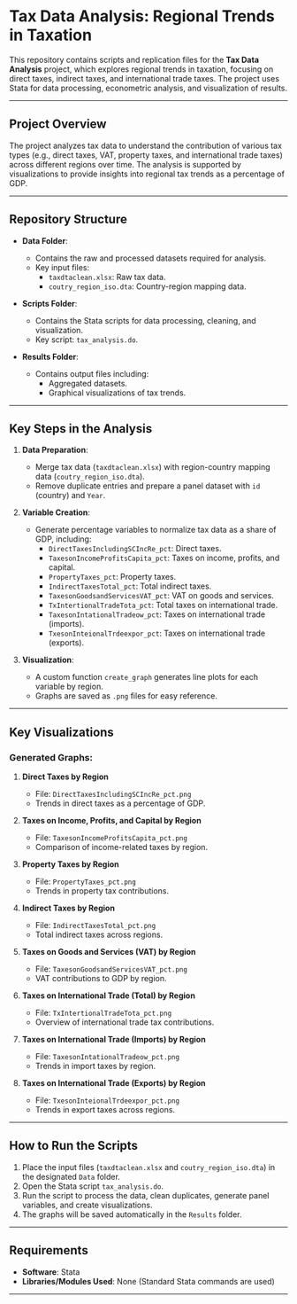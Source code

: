 # Tax Data Analysis: Regional Trends in Taxation

This repository contains scripts and replication files for the **Tax Data Analysis** project, which explores regional trends in taxation, focusing on direct taxes, indirect taxes, and international trade taxes. The project uses Stata for data processing, econometric analysis, and visualization of results.

---

## Project Overview

The project analyzes tax data to understand the contribution of various tax types (e.g., direct taxes, VAT, property taxes, and international trade taxes) across different regions over time. The analysis is supported by visualizations to provide insights into regional tax trends as a percentage of GDP.

---

## Repository Structure

- **Data Folder**:
  - Contains the raw and processed datasets required for analysis.
  - Key input files:
    - `taxdtaclean.xlsx`: Raw tax data.
    - `coutry_region_iso.dta`: Country-region mapping data.

- **Scripts Folder**:
  - Contains the Stata scripts for data processing, cleaning, and visualization.
  - Key script: `tax_analysis.do`.

- **Results Folder**:
  - Contains output files including:
    - Aggregated datasets.
    - Graphical visualizations of tax trends.

---

## Key Steps in the Analysis

1. **Data Preparation**:
   - Merge tax data (`taxdtaclean.xlsx`) with region-country mapping data (`coutry_region_iso.dta`).
   - Remove duplicate entries and prepare a panel dataset with `id` (country) and `Year`.

2. **Variable Creation**:
   - Generate percentage variables to normalize tax data as a share of GDP, including:
     - `DirectTaxesIncludingSCIncRe_pct`: Direct taxes.
     - `TaxesonIncomeProfitsCapita_pct`: Taxes on income, profits, and capital.
     - `PropertyTaxes_pct`: Property taxes.
     - `IndirectTaxesTotal_pct`: Total indirect taxes.
     - `TaxesonGoodsandServicesVAT_pct`: VAT on goods and services.
     - `TxIntertionalTradeTota_pct`: Total taxes on international trade.
     - `TaxesonIntationalTradeow_pct`: Taxes on international trade (imports).
     - `TxesonInteionalTrdeexpor_pct`: Taxes on international trade (exports).

3. **Visualization**:
   - A custom function `create_graph` generates line plots for each variable by region.
   - Graphs are saved as `.png` files for easy reference.

---

## Key Visualizations

### Generated Graphs:
1. **Direct Taxes by Region**
   - File: `DirectTaxesIncludingSCIncRe_pct.png`
   - Trends in direct taxes as a percentage of GDP.

2. **Taxes on Income, Profits, and Capital by Region**
   - File: `TaxesonIncomeProfitsCapita_pct.png`
   - Comparison of income-related taxes by region.

3. **Property Taxes by Region**
   - File: `PropertyTaxes_pct.png`
   - Trends in property tax contributions.

4. **Indirect Taxes by Region**
   - File: `IndirectTaxesTotal_pct.png`
   - Total indirect taxes across regions.

5. **Taxes on Goods and Services (VAT) by Region**
   - File: `TaxesonGoodsandServicesVAT_pct.png`
   - VAT contributions to GDP by region.

6. **Taxes on International Trade (Total) by Region**
   - File: `TxIntertionalTradeTota_pct.png`
   - Overview of international trade tax contributions.

7. **Taxes on International Trade (Imports) by Region**
   - File: `TaxesonIntationalTradeow_pct.png`
   - Trends in import taxes by region.

8. **Taxes on International Trade (Exports) by Region**
   - File: `TxesonInteionalTrdeexpor_pct.png`
   - Trends in export taxes across regions.

---

## How to Run the Scripts

1. Place the input files (`taxdtaclean.xlsx` and `coutry_region_iso.dta`) in the designated `Data` folder.
2. Open the Stata script `tax_analysis.do`.
3. Run the script to process the data, clean duplicates, generate panel variables, and create visualizations.
4. The graphs will be saved automatically in the `Results` folder.

---

## Requirements

- **Software**: Stata
- **Libraries/Modules Used**: None (Standard Stata commands are used)

---
